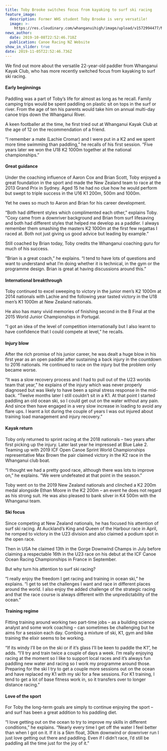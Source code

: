 ```yaml
---
title: Toby Brooke switches focus from kayaking to surf ski racing
feature_image:
  description: Former WHS student Toby Brooke is very versatile!
  image: >-
    https://res.cloudinary.com/whanganuihigh/image/upload/v1572994477/News/Toby_Brooke_Canoe_Racing_NZ_website_9.10.19.jpg
news_author:
  date: 2019-10-08T22:52:46.718Z
  publication: Canoe Racing NZ Website
show_in_slider: true
date: 2019-11-05T22:52:46.736Z
---
```

We find out more about the versatile 22-year-old paddler from Whanganui Kayak Club, who has more recently switched focus from kayaking to surf ski racing.

#### Early beginnings ####
Paddling was a part of Toby’s life for almost as long as he recall. Family camping trips would be spent paddling on plastic sit on tops in the surf or river. From the age of ten his parents would take him on annual multi-day canoe trips down the Whanganui River.

A keen footballer at the time, he first tried out at Whanganui Kayak Club at the age of 12 on the recommendation of a friend.

“I remember a mate (Lachie Cromar) and I were put in a K2 and we spent more time swimming than paddling,” he recalls of his first session. “Five years later we won the U18 K2 1000m together at the national championships.”

#### Great guidance ####
Under the coaching influence of Aaron Cox and Brian Scott, Toby enjoyed a great foundation in the sport and made the New Zealand team to race at the 2013 Grand Prix in Sydney. Aged 15 he had no clue how he would perform but swept to triple success in the U16 K1 200m, 500m and 1000m.

Yet he owes so much to Aaron and Brian for his career development.

“Both had different styles which complimented each other,” explains Toby. “Coxy came from a downriver background and Brian from surf lifesaving and both had different styles that helped me develop as a paddler. I always remember them smashing the masters K2 1000m at the first few regattas I raced at. Both not just giving us good advice but leading by example.”

Still coached by Brian today, Toby credits the Whanganui coaching guru for much of his success.

“Brian is a great coach,” he explains. “I tend to have lots of questions and want to understand what I’m doing whether it is technical, in the gym or the programme design. Brian is great at having discussions around this.”

#### International breakthrough ####
Toby continued to excel sweeping to victory in the junior men’s K2 1000m at 2014 nationals with Lachie and the following year tasted victory in the U18 men’s K1 1000m at New Zealand nationals.

He also has many vivid memories of finishing second in the B Final at the 2015 World Junior Championships in Portugal.

“I got an idea of the level of competition internationally but I also learnt to have confidence that I could compete at level,” he recalls.

#### Injury blow ####
After the rich promise of his junior career, he was dealt a huge blow in his first year as an open paddler after sustaining a back injury in the countdown to 2016 nationals. He continued to race on the injury but the problem only became worse.

“It was a slow recovery process and I had to pull out of the U23 worlds team that year,” he explains of the injury which was never properly diagnosed but was likely to have been a spinal stress response in the mid-back. “Twelve months later I still couldn’t sit in a K1. At that point I started paddling an old ocean ski, so I could get out on the water without any pain. And since then have engaged in a very slow increase in loading to avoid any flare ups. I learnt a lot during the couple of years I was out injured about training load management and injury recovery.”

#### Kayak return ####
Toby only returned to sprint racing at the 2018 nationals – two years after first picking up the injury. Later last year he impressed at Blue Lake 2. Teaming up with 2019 ICF Open Canoe Sprint World Championships representative Max Brown the pair claimed victory in the K2 race in the Whanganui club boat.

“I thought we had a pretty good race, although there was lots to improve on,” he explains. “We were undefeated at that point in the season.”

Toby went on to the 2019 New Zealand nationals and clinched a K2 200m medal alongside Ethan Moore in the K2 200m – an event he does not regard as his strong suit. He was also pleased to bank silver in K4 500m with the Whanganui team.

#### Ski focus ####
Since competing at New Zealand nationals, he has focused his attention of surf ski racing. At Auckland’s King and Queen of the Harbour race in April, he romped to victory in the U23 division and also claimed a podium spot in the open race.

Then in USA he claimed 13th in the Gorge Downwind Champs in July before claiming a respectable 16th in the U23 race on his debut at the ICF Canoe Ocean Racing Championships in France in September.

But why turn his attention to surf ski racing?

“I really enjoy the freedom I get racing and training in ocean ski,” he explains. “I get to set the challenges I want and race in different places around the world. I also enjoy the added challenge of the strategic racing and that the race course is always different with the unpredictability of the ocean.”

#### Training regime ####
Fitting training around working two part-time jobs – as a building science analyst and some work coaching – can sometimes be challenging but he aims for a session each day. Combing a mixture of ski, K1, gym and bike training the elixir seems to be working.

“If its windy I’ll be on the ski or if it’s glass I’ll be keen to paddle the K1”, he adds. “I’ll try and train twice a couple of days a week. I’m really enjoying racing at the moment so I like to support local races and it’s always fun paddling new water and racing so I work my programme around those. Preparing for the ski I try to get a couple more sessions out on the ocean and have replaced my K1 with my ski for a few sessions. For K1 training, I tend to get a lot of base fitness work in, so it transfers over to longer distance racing.”

#### Love of the sport ####
For Toby the long-term goals are simply to continue enjoying the sport – and surf has been a great addition to his paddling diet.

“I love getting out on the ocean to try to improve my skills in different conditions,” he explains. “Nearly every time I get off the water I feel better than when I got on it. If it is a 5km float, 30km downwind or downriver run I just love getting out there and paddling. Even if I didn’t race, I’d still be paddling all the time just for the joy of it.”
